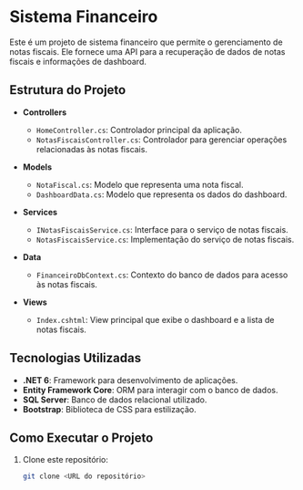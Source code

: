 # Sistema Financeiro

Este é um projeto de sistema financeiro que permite o gerenciamento de notas fiscais. Ele fornece uma API para a recuperação de dados de notas fiscais e informações de dashboard.

## Estrutura do Projeto

- **Controllers**
  - `HomeController.cs`: Controlador principal da aplicação.
  - `NotasFiscaisController.cs`: Controlador para gerenciar operações relacionadas às notas fiscais.

- **Models**
  - `NotaFiscal.cs`: Modelo que representa uma nota fiscal.
  - `DashboardData.cs`: Modelo que representa os dados do dashboard.

- **Services**
  - `INotasFiscaisService.cs`: Interface para o serviço de notas fiscais.
  - `NotasFiscaisService.cs`: Implementação do serviço de notas fiscais.

- **Data**
  - `FinanceiroDbContext.cs`: Contexto do banco de dados para acesso às notas fiscais.

- **Views**
  - `Index.cshtml`: View principal que exibe o dashboard e a lista de notas fiscais.

## Tecnologias Utilizadas

- **.NET 6**: Framework para desenvolvimento de aplicações.
- **Entity Framework Core**: ORM para interagir com o banco de dados.
- **SQL Server**: Banco de dados relacional utilizado.
- **Bootstrap**: Biblioteca de CSS para estilização.

## Como Executar o Projeto

1. Clone este repositório:
   ```bash
   git clone <URL do repositório>
